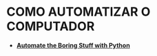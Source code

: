 # COMO AUTOMATIZAR O COMPUTADOR

* [**Automate the Boring Stuff with Python**](https://automatetheboringstuff.com "Automate the Boring Stuff with Python")

